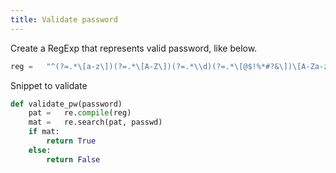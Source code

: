 ```yaml
---
title: Validate password
---
```


Create a RegExp that represents valid password, like below.
```python
reg =   "^(?=.*\[a-z\])(?=.*\[A-Z\])(?=.*\\d)(?=.*\[@$!%*#?&\])\[A-Za-z\\d@$!#%*?&\]{6,20}$"
```

Snippet to validate
```python
def validate_pw(password)
    pat =   re.compile(reg)
    mat =   re.search(pat, passwd)
    if mat:
        return True
    else:
        return False
```
